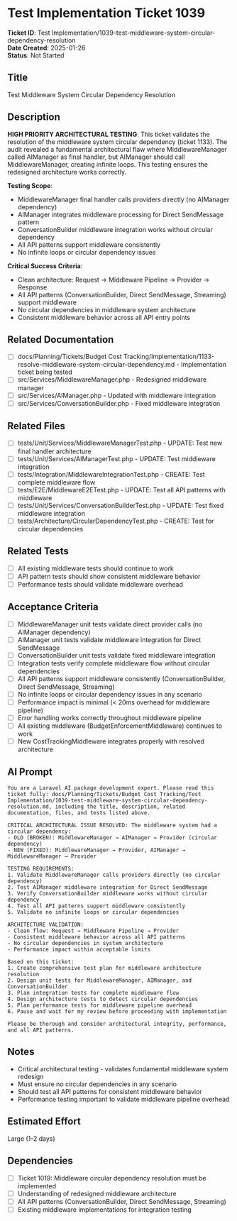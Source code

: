 # Test Implementation Ticket 1039

**Ticket ID**: Test Implementation/1039-test-middleware-system-circular-dependency-resolution  
**Date Created**: 2025-01-26  
**Status**: Not Started  

## Title
Test Middleware System Circular Dependency Resolution

## Description
**HIGH PRIORITY ARCHITECTURAL TESTING**: This ticket validates the resolution of the middleware system circular dependency (ticket 1133). The audit revealed a fundamental architectural flaw where MiddlewareManager called AIManager as final handler, but AIManager should call MiddlewareManager, creating infinite loops. This testing ensures the redesigned architecture works correctly.

**Testing Scope**:
- MiddlewareManager final handler calls providers directly (no AIManager dependency)
- AIManager integrates middleware processing for Direct SendMessage pattern
- ConversationBuilder middleware integration works without circular dependency
- All API patterns support middleware consistently
- No infinite loops or circular dependency issues

**Critical Success Criteria**:
- Clean architecture: Request → Middleware Pipeline → Provider → Response
- All API patterns (ConversationBuilder, Direct SendMessage, Streaming) support middleware
- No circular dependencies in middleware system architecture
- Consistent middleware behavior across all API entry points

## Related Documentation
- [ ] docs/Planning/Tickets/Budget Cost Tracking/Implementation/1133-resolve-middleware-system-circular-dependency.md - Implementation ticket being tested
- [ ] src/Services/MiddlewareManager.php - Redesigned middleware manager
- [ ] src/Services/AIManager.php - Updated with middleware integration
- [ ] src/Services/ConversationBuilder.php - Fixed middleware integration

## Related Files
- [ ] tests/Unit/Services/MiddlewareManagerTest.php - UPDATE: Test new final handler architecture
- [ ] tests/Unit/Services/AIManagerTest.php - UPDATE: Test middleware integration
- [ ] tests/Integration/MiddlewareIntegrationTest.php - CREATE: Test complete middleware flow
- [ ] tests/E2E/MiddlewareE2ETest.php - UPDATE: Test all API patterns with middleware
- [ ] tests/Unit/Services/ConversationBuilderTest.php - UPDATE: Test fixed middleware integration
- [ ] tests/Architecture/CircularDependencyTest.php - CREATE: Test for circular dependencies

## Related Tests
- [ ] All existing middleware tests should continue to work
- [ ] API pattern tests should show consistent middleware behavior
- [ ] Performance tests should validate middleware overhead

## Acceptance Criteria
- [ ] MiddlewareManager unit tests validate direct provider calls (no AIManager dependency)
- [ ] AIManager unit tests validate middleware integration for Direct SendMessage
- [ ] ConversationBuilder unit tests validate fixed middleware integration
- [ ] Integration tests verify complete middleware flow without circular dependencies
- [ ] All API patterns support middleware consistently (ConversationBuilder, Direct SendMessage, Streaming)
- [ ] No infinite loops or circular dependency issues in any scenario
- [ ] Performance impact is minimal (< 20ms overhead for middleware pipeline)
- [ ] Error handling works correctly throughout middleware pipeline
- [ ] All existing middleware (BudgetEnforcementMiddleware) continues to work
- [ ] New CostTrackingMiddleware integrates properly with resolved architecture

## AI Prompt
```
You are a Laravel AI package development expert. Please read this ticket fully: docs/Planning/Tickets/Budget Cost Tracking/Test Implementation/1039-test-middleware-system-circular-dependency-resolution.md, including the title, description, related documentation, files, and tests listed above.

CRITICAL ARCHITECTURAL ISSUE RESOLVED: The middleware system had a circular dependency:
- OLD (BROKEN): MiddlewareManager → AIManager → Provider (circular dependency)
- NEW (FIXED): MiddlewareManager → Provider, AIManager → MiddlewareManager → Provider

TESTING REQUIREMENTS:
1. Validate MiddlewareManager calls providers directly (no circular dependency)
2. Test AIManager middleware integration for Direct SendMessage
3. Verify ConversationBuilder middleware works without circular dependency
4. Test all API patterns support middleware consistently
5. Validate no infinite loops or circular dependencies

ARCHITECTURE VALIDATION:
- Clean flow: Request → Middleware Pipeline → Provider
- Consistent middleware behavior across all API patterns
- No circular dependencies in system architecture
- Performance impact within acceptable limits

Based on this ticket:
1. Create comprehensive test plan for middleware architecture resolution
2. Design unit tests for MiddlewareManager, AIManager, and ConversationBuilder
3. Plan integration tests for complete middleware flow
4. Design architecture tests to detect circular dependencies
5. Plan performance tests for middleware pipeline overhead
6. Pause and wait for my review before proceeding with implementation

Please be thorough and consider architectural integrity, performance, and all API patterns.
```

## Notes
- Critical architectural testing - validates fundamental middleware system redesign
- Must ensure no circular dependencies in any scenario
- Should test all API patterns for consistent middleware behavior
- Performance testing important to validate middleware pipeline overhead

## Estimated Effort
Large (1-2 days)

## Dependencies
- [ ] Ticket 1019: Middleware circular dependency resolution must be implemented
- [ ] Understanding of redesigned middleware architecture
- [ ] All API patterns (ConversationBuilder, Direct SendMessage, Streaming)
- [ ] Existing middleware implementations for integration testing
